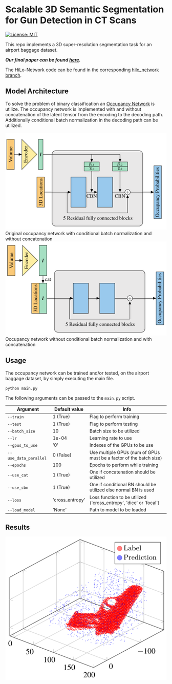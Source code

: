 # Scalable 3D Semantic Segmentation for Gun Detection in CT Scans

[![License: MIT](https://img.shields.io/badge/License-MIT-yellow.svg)](https://github.com/ChristophReich1996/3D_Baggage_Segmentation/blob/Toeffi/License)

This repo implements a 3D super-resolution segmentation task for an airport baggage dataset.

__*Our final paper can be found [here](https://github.com/ChristophReich1996/3D_baggage_segmentation/blob/hilo_network/hiLo-Network-Paper.pdf).*__

The HiLo-Network code can be found in the corresponding [hilo_network branch](https://github.com/ChristophReich1996/3D_Baggage_Segmentation/tree/hilo_network).

## Model Architecture
To solve the problem of binary classification an 
[Occupancy Network](https://arxiv.org/pdf/1812.03828.pdf) is utilize. The occupancy network is implemented 
with and without concatenation of the latent tensor from the encoding to the decoding path. Additionally
conditional batch normalization in the decoding path can be utilized.

![text](images/O_Net_original.png)
Original occupancy network with conditional batch normalization and without concatenation
![text](images/O_Net_cat.png)
Occupancy network without conditional batch normalization and with concatenation

## Usage
The occupancy network can be trained and/or tested, on the airport baggage dataset, by simply executing the main file.

```
python main.py
```

The following arguments can be passed to the `main.py` script.

Argument | Default value | Info
--- | --- | ---
`--train` | 1 (True) | Flag to perform training
`--test` | 1 (True) | Flag to perform testing
`--batch_size` | 10 | Batch size to be utilized
`--lr` | 1e-04 | Learning rate to use
`--gpus_to_use` | '0' | Indexes of the GPUs to be use
`--use_data_parallel` | 0 (False) | Use multiple GPUs (num of GPUs must be a factor of the batch size)
`--epochs` | 100 | Epochs to perform while training
`--use_cat` | 1 (True) | One if concatenation should be utilized
`--use_cbn` | 1 (True) | One if conditional BN should be utilized else normal BN is used
`--loss` | 'cross_entropy' | Loss function to be utilized ('cross_entropy', 'dice' or 'focal')
`--load_model` | 'None' | Path to model to be loaded

## Results
![text](images/O_Net_plot.PNG)
